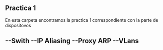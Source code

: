 Practica 1
----------
En esta carpeta encontramos la practica 1
correspondiente con la parte de dispositovos

--Swith
--IP Aliasing
--Proxy ARP
--VLans
----------
  



